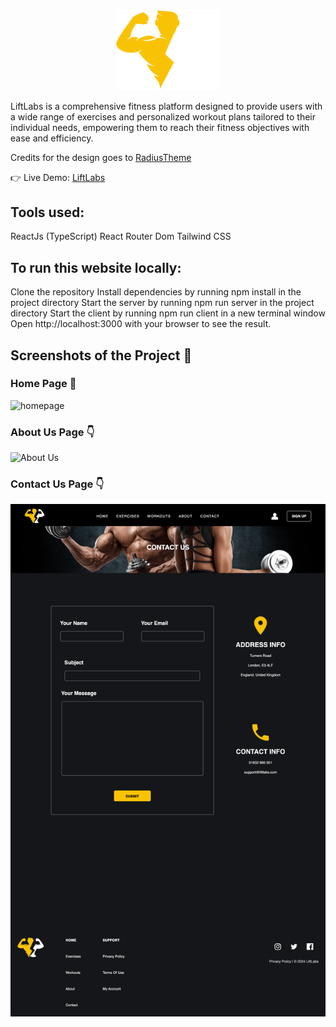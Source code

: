 <div align="center">
	<img src="./src/Images/Liftlabs (1)-cropped.svg" width="33%">
</div>

LiftLabs is a comprehensive fitness platform designed to provide users with a wide range of exercises and personalized workout plans tailored to their individual needs, empowering them to reach their fitness objectives with ease and efficiency.

Credits for the design goes to [RadiusTheme](https://www.radiustheme.com/)

👉 Live Demo: [LiftLabs](https://marciolopes451.github.io/LiftLabs/)

## Tools used:

ReactJs (TypeScript)
React Router Dom
Tailwind CSS

## To run this website locally:

Clone the repository Install dependencies by running npm install in the project directory Start the server by running npm run server in the project directory Start the client by running npm run client in a new terminal window Open http://localhost:3000 with your browser to see the result.

## Screenshots of the Project 📸

### Home Page 🏡

![homepage](<./src/Images/localhost_5173_LiftLabs_%20(1).png>)

### About Us Page 👇

![About Us](<./src/Images/localhost_5173_LiftLabs_%20(2).png>)

### Contact Us Page 👇

![Contact Us](<./src/Images/localhost_5173_LiftLabs_%20(3).png>)
